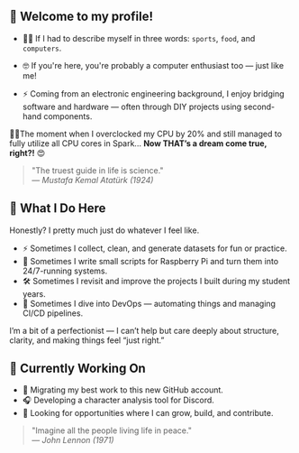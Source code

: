 ## 🫵 Welcome to my profile!

- 🏋️‍♂️ If I had to describe myself in three words: `sports`, `food`, and `computers`.  

- 🤓 If you're here, you're probably a computer enthusiast too — just like me!

- ⚡ Coming from an electronic engineering background, I enjoy bridging software and hardware — often through DIY projects using second-hand components.

 🚀🔥The moment when I overclocked my CPU by 20% and still managed to fully utilize all CPU cores in Spark...  **Now THAT’s a dream come true, right?!** 😍

> "The truest guide in life is science."  
> — *Mustafa Kemal Atatürk (1924)*

## 💼 What I Do Here

Honestly? I pretty much just do whatever I feel like.

- ⚡ Sometimes I collect, clean, and generate datasets for fun or practice.
- 🚀 Sometimes I write small scripts for Raspberry Pi and turn them into 24/7-running systems.
- 🛠️ Sometimes I revisit and improve the projects I built during my student years.
- 🧰 Sometimes I dive into DevOps — automating things and managing CI/CD pipelines.

I’m a bit of a perfectionist — I can’t help but care deeply about structure, clarity, and making things feel “just right.”

## 🌱 Currently Working On

- 🔎 Migrating my best work to this new GitHub account.
- 🎧 Developing a character analysis tool for Discord.
- 💼 Looking for opportunities where I can grow, build, and contribute.

> "Imagine all the people living life in peace."  
> — *John Lennon (1971)*
